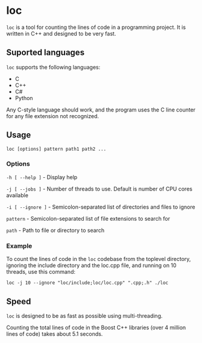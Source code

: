 # loc

```loc``` is a tool for counting the lines of code in a
programming project. It is written in C++ and designed to be very fast.

## Suported languages

```loc``` supports the following languages:

- C
- C++
- C#
- Python

Any C-style language should work, and the program uses 
the C line counter for any file extension not recognized.

## Usage

```loc [options] pattern path1 path2 ...```

### Options

```-h [ --help ]``` - Display help

```-j [ --jobs ]``` - Number of threads to use. Default is number of CPU cores available

```-i [ --ignore ]``` - Semicolon-separated list of directories and files to ignore

```pattern``` - Semicolon-separated list of file extensions to search for

```path``` - Path to file or directory to search

### Example

To count the lines of code in the ```loc``` codebase from 
the toplevel directory, ignoring the include directory and the loc.cpp file, and running on 10 threads, use this command:

```
loc -j 10 --ignore "loc/include;loc/loc.cpp" ".cpp;.h" ./loc
```

## Speed

```loc``` is designed to be as fast as possible using multi-threading.

Counting the total lines of code in the Boost C++ libraries
(over 4 million lines of code) takes about 5.1 seconds.
